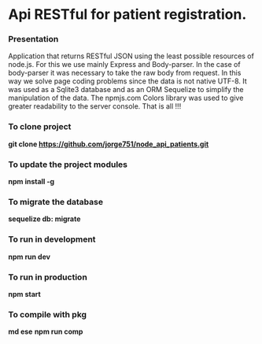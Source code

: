 <H1>Api RESTful for patient registration.</H1>

<H3>Presentation</H3>
  
  Application that returns RESTful JSON using the least possible resources of node.js. For this we use mainly Express and Body-parser. In the case of body-parser it was necessary to take the raw body from request. In this way we solve page coding problems since the data is not native UTF-8.
  It was used as a Sqlite3 database and as an ORM Sequelize to simplify the manipulation of the data.
The npmjs.com Colors library was used to give greater readability to the server console. That is all !!!

<H3>To clone project</H3>

<b>git clone https://github.com/jorge751/node_api_patients.git</b>

<H3>To update the project modules</H3>

<b>npm install -g</b>

<H3>To migrate the database</H3>

<b>sequelize db: migrate</b>

<H3>To run in development</H3>

<b>npm run dev</b>

<H3>To run in production</H3>

<b>npm start</b>

<H3>To compile with pkg</H3>

<b>md ese</b>
<b>npm run comp</b>

